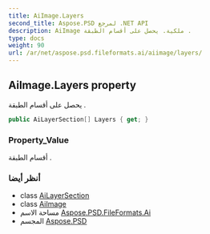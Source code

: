 ```yaml
---
title: AiImage.Layers
second_title: Aspose.PSD لمرجع .NET API
description: AiImage ملكية. يحصل على أقسام الطبقة .
type: docs
weight: 90
url: /ar/net/aspose.psd.fileformats.ai/aiimage/layers/
---
```

## AiImage.Layers property

يحصل على أقسام الطبقة .

```csharp
public AiLayerSection[] Layers { get; }
```

### Property_Value

أقسام الطبقة .

### أنظر أيضا

* class [AiLayerSection](../../ailayersection/)
* class [AiImage](../)
* مساحة الاسم [Aspose.PSD.FileFormats.Ai](../../aiimage/)
* المجسم [Aspose.PSD](../../../)


